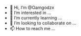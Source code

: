 - 👋 Hi, I’m @Oamgodzx
- 👀 I’m interested in ...
- 🌱 I’m currently learning ...
- 💞️ I’m looking to collaborate on ...
- 📫 How to reach me ...

<!---
Oamgodzx/Oamgodzx is a ✨ special ✨ repository because its `README.md` (this file) appears on your GitHub profile.
You can click the Preview link to take a look at your changes.
--->
